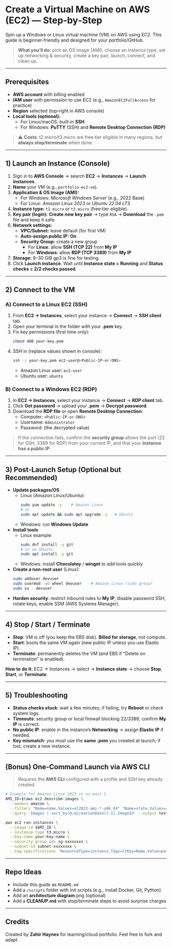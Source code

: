 <Insert-Loom-VideoLink-Here>[
](https://www.loom.com/share/b9f12da7aae645c6962a3eb318400071?sid=cd323ab7-c874-4a1e-adac-09c769fbce41)
# Create a Virtual Machine on AWS (EC2) — Step‑by‑Step

Spin up a Windows or Linux virtual machine (VM) on AWS using EC2. This guide is beginner‑friendly and designed for your portfolio/GitHub.

> **What you’ll do:** pick an OS image (AMI), choose an instance type, set up networking & security, create a key pair, launch, connect, and clean up.

---

## Prerequisites

- **AWS account** with billing enabled
- **IAM user** with permission to use EC2 (e.g., `AmazonEC2FullAccess` for practice)
- **Region** selected (top‑right in AWS console)
- **Local tools (optional):**
  - For Linux/macOS: built‑in **SSH**
  - For Windows: **PuTTY** (SSH) and **Remote Desktop Connection (RDP)**

> ⚠️ **Costs**: t2.micro/t3.micro are free‑tier eligible in many regions, but **always stop/terminate** when done.

---

## 1) Launch an Instance (Console)

1. Sign in to **AWS Console** → search **EC2** → **Instances** → **Launch instances**.
2. **Name** your VM (e.g., `portfolio-ec2-vm`).
3. **Application & OS Image (AMI):**
   - For Windows: *Microsoft Windows Server* (e.g., 2022 Base)
   - For Linux: *Amazon Linux 2023* or *Ubuntu 22.04 LTS*
4. **Instance type:** `t2.micro` or `t3.micro` (free‑tier eligible).
5. **Key pair (login):** **Create new key pair** → type `RSA` → **Download** the `.pem` file and keep it safe.
6. **Network settings:**
   - **VPC/Subnet:** leave default (for first VM)
   - **Auto‑assign public IP:** **On**
   - **Security Group:** create a new group
     - For **Linux**: allow **SSH (TCP 22)** from **My IP**
     - For **Windows**: allow **RDP (TCP 3389)** from **My IP**
7. **Storage:** 8–30 GiB gp3 is fine for testing.
8. Click **Launch instance**. Wait until **Instance state = Running** and **Status checks = 2/2 checks passed**.

---

## 2) Connect to the VM

### A) Connect to a Linux EC2 (SSH)
1. From **EC2 → Instances**, select your instance → **Connect** → **SSH client** tab.
2. Open your terminal in the folder with your **.pem** key.
3. Fix key permissions (first time only):
   ```bash
   chmod 400 your-key.pem
   ```
4. SSH in (replace values shown in console):
   ```bash
   ssh -i your-key.pem ec2-user@<Public-IP-or-DNS>
   ```
   - Amazon Linux user: `ec2-user`
   - Ubuntu user: `ubuntu`

### B) Connect to a Windows EC2 (RDP)
1. In **EC2 → Instances**, select your instance → **Connect** → **RDP client** tab.
2. Click **Get password** → upload your **.pem** → **Decrypt password**.
3. Download the **RDP file** or open **Remote Desktop Connection**:
   - Computer: `<Public-IP-or-DNS>`
   - Username: `Administrator`
   - Password: (the decrypted value)

> If the connection fails, confirm the **security group** allows the port (22 for SSH, 3389 for RDP) from your current IP, and that your **instance has a public IP**.

---

## 3) Post‑Launch Setup (Optional but Recommended)

- **Update packages/OS**
  - Linux (Amazon Linux/Ubuntu):
    ```bash
    sudo yum update -y    # Amazon Linux
    # or
    sudo apt update && sudo apt upgrade -y   # Ubuntu
    ```
  - Windows: run **Windows Update**
- **Install tools**
  - Linux example:
    ```bash
    sudo dnf install -y git
    # or on Ubuntu
    sudo apt install -y git
    ```
  - Windows: install **Chocolatey** / **winget** to add tools quickly
- **Create a non‑root user** (Linux):
  ```bash
  sudo adduser devuser
  sudo usermod -aG wheel devuser    # Amazon Linux (sudo group)
  sudo su - devuser
  ```
- **Harden security**: restrict inbound rules to **My IP**, disable password SSH, rotate keys, enable SSM (AWS Systems Manager).

---

## 4) Stop / Start / Terminate

- **Stop**: VM is off (you keep the EBS disk). **Billed for storage**, not compute.
- **Start**: boots the same VM again (new public IP unless you use Elastic IP).
- **Terminate**: permanently deletes the VM (and EBS if “Delete on termination” is enabled).

**How to do it:** EC2 → Instances → select → **Instance state** → choose **Stop**, **Start**, or **Terminate**.

---

## 5) Troubleshooting

- **Status checks stuck**: wait a few minutes; if failing, try **Reboot** or check system logs.
- **Timeouts**: security group or local firewall blocking 22/3389; confirm **My IP** is correct.
- **No public IP**: enable in the instance’s **Networking** → assign **Elastic IP** if needed.
- **Key mismatch**: you must use the **same .pem** you created at launch; if lost, create a new instance.

---

## (Bonus) One‑Command Launch via AWS CLI

> Requires the **AWS CLI** configured with a profile and SSH key already created.

```bash
# Example for Amazon Linux 2023 in us-east-1
AMI_ID=$(aws ec2 describe-images \
  --owners amazon \
  --filters "Name=name,Values=al2023-ami-*-x86_64" "Name=state,Values=available" \
  --query 'Images | sort_by(@,&CreationDate)[-1].ImageId' --output text)

aws ec2 run-instances \
  --image-id $AMI_ID \
  --instance-type t3.micro \
  --key-name your-key-name \
  --security-group-ids sg-xxxxxxxx \
  --subnet-id subnet-xxxxxxxx \
  --tag-specifications 'ResourceType=instance,Tags=[{Key=Name,Value=portfolio-ec2-vm}]'
```

---

## Repo Ideas

- Include this guide as `README.md`
- Add a `/scripts` folder with init scripts (e.g., install Docker, Git, Python)
- Add an **architecture diagram** png (optional)
- Add a **CLEANUP.md** with stop/terminate steps to avoid surprise charges

---

## Credits

Created by **Zahir Haynes** for learning/cloud portfolio. Feel free to fork and adapt.
